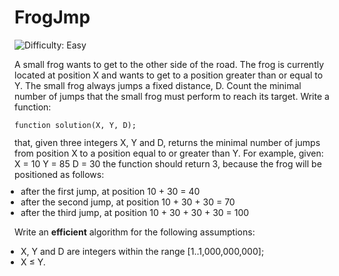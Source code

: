 
# FrogJmp

![Difficulty: Easy](https://img.shields.io/badge/Difficulty-Easy-green)

A small frog wants to get to the other side of the road. The frog is currently located at position X and wants to get to a position greater than or equal to Y. The small frog always jumps a fixed distance, D.
Count the minimal number of jumps that the small frog must perform to reach its target.
Write a function:
<p style="font-family: monospace; font-size: 9pt; display: block; white-space: pre-wrap"><tt>function solution(X, Y, D);</tt></p>
that, given three integers X, Y and D, returns the minimal number of jumps from position X to a position equal to or greater than Y.
For example, given:
  X = 10
  Y = 85
  D = 30
the function should return 3, because the frog will be positioned as follows:
<ul style="margin: 10px;padding: 0px;"><li>after the first jump, at position 10 + 30 = 40</li>
<li>after the second jump, at position 10 + 30 + 30 = 70</li>
<li>after the third jump, at position 10 + 30 + 30 + 30 = 100</li>
</ul>

Write an <b><b>efficient</b></b> algorithm for the following assumptions:
<ul style="margin: 10px;padding: 0px;"><li>X, Y and D are integers within the range [<span class="number">1</span>..<span class="number">1,000,000,000</span>];</li>
<li>X ≤ Y.</li>
</ul>


